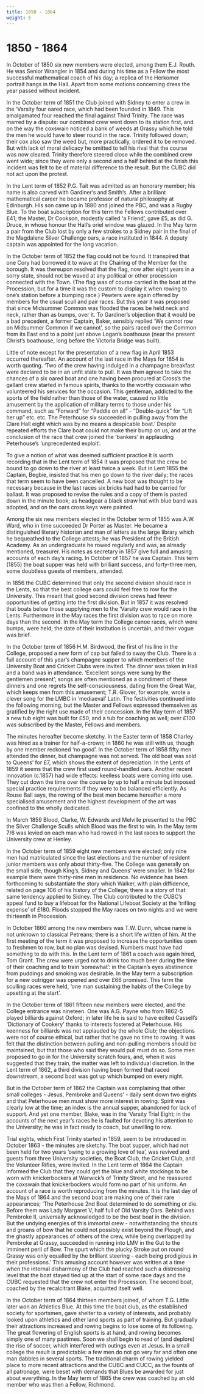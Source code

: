 ```yaml
---
title: 1850 - 1864
weight: 5
---
```


# 1850 - 1864

In October of 1850 six new members were elected, among them E.J. Routh. He was Senior Wrangler in 1854 and during his time as a Fellow the most successful mathematical coach of his day; a replica of the Herkomer portrait hangs in the Hall. Apart from some motions concerning dress the year passed without incident.

In the October term of 1851 the Club joined with Sidney to enter a crew in the ‘Varsity four oared race, which had been founded in 1849. This amalgamated four reached the final against Third Trinity. The race was marred by a dispute: our combined crew went down to its station first, and on the way the coxswain noticed a bank of weeds at Grassy which he told the men he would have to steer round in the race. Trinity followed down; their cox also saw the weed but, more practically, ordered it to be removed. But with lack of moral delicacy he omitted to tell his rival that the course was now cleared. Trinity therefore steered close while the combined crew went wide; since they were only a second and a half behind at the finish this incident was felt to be of material difference to the result. But the CUBC did not act upon the protest.

In the Lent term of 1852 P.G. Tait was admitted as an honorary member; his name is also carved with Gardiner’s and Smith’s. After a brilliant mathematical career he became professor of natural philosophy at Edinburgh. His son came up in 1880 and joined the PBC, and was a Rugby Blue. To the boat subscription for this term the Fellows contributed over £41; the Master, Dr Cookson, modestly called ‘a Friend’, gave £5, as did G. Druce, in whose honour the Hall’s oriel window was glazed. In the May term a pair from the Club lost by only a few strokes to a Sidney pair in the final of the Magdalene Silver Challenge oars, a race instituted in 1844. A deputy captain was appointed for the long vacation.

In the October term of 1852 the flag could not be found. It transpired that one Cory had borrowed it to wave at the Chairing of the Member for the borough. It was thereupon resolved that the flag, now after eight years in a sorry state, should not be waved at any political or other procession connected with the Town. (The flag was of course carried in the boat at the Procession, but for a time it was the custom to display it when rowing to one’s station before a bumping race.) Pewters were again offered by members for the usual scull and pair races. But this year it was proposed that since Midsummer Common was flooded the races be held neck and neck, rather than as bumps, over it. To Gardiner’s objection that it would be a bad precedent, a former Captain, Baker, sensibly replied ‘We cannot row on Midsummer Common if we cannot’, so the pairs raced over the Common from its East end to a point just above Logan’s boathouse (near the present Christ’s boathouse, long before the Victoria Bridge was built).

Little of note except for the presentation of a new flag in April 1853 occurred thereafter. An account of the last race in the Mays for 1854 is worth quoting. ‘Two of the crew having indulged in a champagne breakfast were declared to be in an unfit state to pull. It was then agreed to take the chances of a six oared boat and one having been procured at Cross’s the gallant crew started in famous spirits, thanks to the worthy coxswain who volunteered his services for the occasion. This gentleman, addicted to the sports of the field rather than those of the water, caused no little amusement by the application of military terms to those under his command, such as “Forward” for “Paddle on all” - “Double-quick” for “Lift her up” etc. etc. The Peterhouse six succeeded in pulling away from the Clare Hall eight which was by no means a despicable boat.’ Despite repeated efforts the Clare boat could not make their bump on us, and at the conclusion of the race that crew joined the ‘bankers’ in applauding Peterhouse’s ‘unprecedented exploit’.

To give a notion of what was deemed sufficient practice it is worth recording that in the Lent term of 1854 it was proposed that the crew be bound to go down to the river at least twice a week. But in Lent 1855 the Captain, Begbie, insisted that his men go down to the river daily; the races that term seem to have been cancelled. A new boat was thought to be necessary because in the last races six bricks had had to be carried for ballast. It was proposed to revise the rules and a copy of them is pasted down in the minute book; as headgear a black straw hat with blue band was adopted, and on the oars cross keys were painted.

Among the six new members elected in the October term of 1855 was A.W. Ward, who in time succeeded Dr Porter as Master. He became a distinguished literary historian and man of letters as the large library which he bequeathed to the College attests; he was President of the British Academy. As an undergraduate he rowed regularly and was, as already mentioned, treasurer. His notes as secretary in 1857 give full and amusing accounts of each day’s racing. In October of 1857 he was Captain. This term (1855) the boat supper was held with brilliant success, and forty-three men, some doubtless guests of members, attended.

In 1856 the CUBC determined that only the second division should race in the Lents, so that the best college oars could feel free to row for the University. This meant that good second division crews had fewer opportunities of getting into the first division. But in 1857 it was resolved that boats below those supplying men to the ‘Varsity crew would race in the Lents. Furthermore in the May races the first division was to race on more days than the second. In the May term the College canoe races, which were bumps, were held; the date of their institution is uncertain, and their vogue was brief.

In the October term of 1856 H.M. Birdwood, the first of his line in the College, proposed a new form of cap but failed to sway the Club. There is a full account of this year’s champagne supper to which members of the University Boat and Cricket Clubs were invited. The dinner was taken in Hall and a band was in attendance. ‘Excellent songs were sung by the gentlemen present’; songs are often mentioned as a condiment of these dinners and one regrets the self-consciousness, dating from the Great War, which keeps men from this amusement; T.R. Glover, for example, wrote a clever song for the LMBC in ‘mediaeval’ Latin. The festivities continued into the following morning, but the Master and Fellows expressed themselves as gratified by the right use made of their concession. In the May term of 1857 a new tub eight was built for £50, and a tub for coaching as well; over £100 was subscribed by the Master, Fellows and members.

The minutes hereafter become sketchy. In the Easter term of 1858 Charley was hired as a trainer for half-a-crown; in 1860 he was still with us, though by one member reckoned ‘no good’. In the October term of 1858 fifty men attended the dinner, but champagne was not served. The old boat was sold to Queens’ for £7, which shows the extent of depreciation. In the Lents of 1859 it seems that the crew first used round-handled oars. Another recent innovation (c.1857) had wide effects: keelless boats were coming into use. They cut down the time over the course by up to half a minute but imposed special practice requirements if they were to be balanced efficiently. As Rouse Ball says, the rowing of the best men became hereafter a more specialised amusement and the highest development of the art was confined to the wholly dedicated.

In March 1859 Blood, Clarke, W. Edwards and Melville presented to the PBC the Silver Challenge Sculls which Blood was the first to win. In the May term 7/6 was levied on each man who had rowed in the last races to support the University crew at Henley.

In the October term of 1859 eight new members were elected; only nine men had matriculated since the last elections and the number of resident junior members was only about thirty-five. The College was generally on the small side, though King’s, Sidney and Queens’ were smaller. In 1842 for example there were thirty-nine men in residence. No evidence has been forthcoming to substantiate the story which Walker, with plain diffidence, related on page 106 of his history of the College; there is a story of that same tendency applied to Sidney. The Club contributed to the CUBC’s appeal fund to buy a lifeboat for the National Lifeboat Society at the ‘trifling expense’ of £180. Floods stopped the May races on two nights and we were thirteenth in Procession.

In October 1860 among the new members was T.W. Dunn, whose name is not unknown to classical Petreans; there is a short life written of him. At the first meeting of the term it was proposed to increase the opportunities open to freshmen to row, but no plan was devised. Numbers must have had something to do with this. In the Lent term of 1861 a coach was again hired, Tom Grant. The crew were urged not to drink too much beer during the time of their coaching and to train ‘somewhat’: in the Captain’s eyes abstinence from puddings and smoking was desirable. In the May term a subscription for a new outrigger was opened and over £66 promised. This term the sculling races were held, ‘one man sustaining the habits of the College by upsetting at the start’.

In the October term of 1861 fifteen new members were elected, and the College entrance was nineteen. One was A.G. Payne who from 1862-5 played billiards against Oxford; in later life he is said to have edited Cassell’s ‘Dictionary of Cookery’ thanks to interests fostered at Peterhouse. His keenness for billiards was not applauded by the whole Club; the objections were not of course ethical, but rather that he gave no time to rowing. It was felt that the distinction between pulling and non-pulling members should be maintained, but that those who said they would pull must do so. Some men proposed to go in for the University scratch fours, and, when it was suggested that they train, the matter was left to individual discretion. In the Lent term of 1862, a third division having been formed that raced downstream, a second boat was got up which bumped on every night.

But in the October term of 1862 the Captain was complaining that other small colleges - Jesus, Pembroke and Queens’ - daily sent down two eights and that Peterhouse men must show more interest in rowing. Spirit was clearly low at the time; an index is the annual supper, abandoned for lack of support. And yet one member, Blake, was in the ‘Varsity Trial Eight; in the accounts of the next year’s races he is faulted for devoting his attention to the University; he was in fact ready to coach, but unwilling to row.

Trial eights, which First Trinity started in 1859, seem to be introduced in October 1863 - the minutes are sketchy. The boat supper, which had not been held for two years ‘owing to a growing love of tea’, was revived and guests from three University societies, the Boat Club, the Cricket Club, and the Volunteer Rifles, were invited. In the Lent term of 1864 the Captain informed the Club that they could get the blue and white stockings to be worn with knickerbockers at Warwick’s of Trinity Street, and he reassured the coxswain that knickerbockers would form no part of his uniform. An account of a race is worth reproducing from the minutes. It is the last day of the Mays of 1864 and the second boat are making one of their rare appearances; ‘The Peterhouse 2nd Boat determined to do something or die. Before them was Lady Margaret V, half full of Old Varsity Oars. Behind was Pembroke II, universally acknowledged to be the best boat in the division. But the undying energies of this immortal crew - notwithstanding the shouts and groans of bow that he could not possibly exist beyond the Plough, and the ghastly appearances of others of the crew, while being overlapped by Pembroke at Grassy, succeeded in running into LMV in the Gut to the imminent peril of Bow. The spurt which the plucky Stroke put on round Grassy was only equalled by the brilliant steering - each being prodigious in their professions.’
This amusing account however was written at a time when the internal disharmony of the Club had reached such a distressing level that the boat stayed tied up at the start of some race days and the CUBC requested that the crew not enter the Procession. The second boat, coached by the recalcitrant Blake, acquitted itself well.

In the October term of 1864 thirteen members joined, of whom T.G. Little later won an Athletics Blue. At this time the boat club, as the established society for sportsmen, gave shelter to a variety of interests, and probably looked upon athletics and other land sports as part of training. But gradually their attractions increased and rowing begins to lose some of its following. The great flowering of English sports is at hand, and rowing becomes simply one of many pastimes. Soon we shall begin to read of (and deplore) the rise of soccer, which interfered with outings even at Jesus. In a small college the result is predictable: a few men do not go very far and often one man dabbles in several sports. The traditional charm of rowing yielded place to more recent attractions and the CUBC and CUCC, as the founts of all patronage, were beset with demands that Blues be awarded for just about everything. In the May term of 1865 the crew was coached by an old member who was then a Fellow, Richmond.
